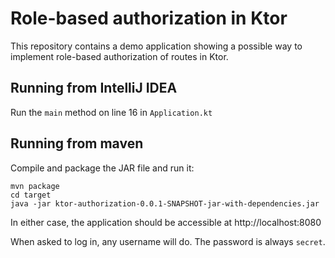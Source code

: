 # Role-based authorization in Ktor
This repository contains a demo application showing a possible way to implement role-based authorization of routes in Ktor.

## Running from IntelliJ IDEA
Run the `main` method on line 16 in `Application.kt`

## Running from maven
Compile and package the JAR file and run it:
```
mvn package
cd target
java -jar ktor-authorization-0.0.1-SNAPSHOT-jar-with-dependencies.jar
```

In either case, the application should be accessible at http://localhost:8080

When asked to log in, any username will do. The password is always `secret`.

